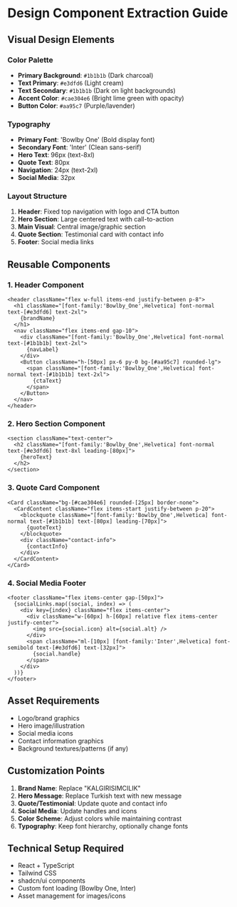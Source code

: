 # Design Component Extraction Guide

## Visual Design Elements

### Color Palette
- **Primary Background**: `#1b1b1b` (Dark charcoal)
- **Text Primary**: `#e3dfd6` (Light cream)
- **Text Secondary**: `#1b1b1b` (Dark on light backgrounds)
- **Accent Color**: `#cae304e6` (Bright lime green with opacity)
- **Button Color**: `#aa95c7` (Purple/lavender)

### Typography
- **Primary Font**: 'Bowlby One' (Bold display font)
- **Secondary Font**: 'Inter' (Clean sans-serif)
- **Hero Text**: 96px (text-8xl)
- **Quote Text**: 80px
- **Navigation**: 24px (text-2xl)
- **Social Media**: 32px

### Layout Structure
1. **Header**: Fixed top navigation with logo and CTA button
2. **Hero Section**: Large centered text with call-to-action
3. **Main Visual**: Central image/graphic section
4. **Quote Section**: Testimonial card with contact info
5. **Footer**: Social media links

## Reusable Components

### 1. Header Component
```tsx
<header className="flex w-full items-end justify-between p-8">
  <h1 className="[font-family:'Bowlby_One',Helvetica] font-normal text-[#e3dfd6] text-2xl">
    {brandName}
  </h1>
  <nav className="flex items-end gap-10">
    <div className="[font-family:'Bowlby_One',Helvetica] font-normal text-[#1b1b1b] text-2xl">
      {navLabel}
    </div>
    <Button className="h-[50px] px-6 py-0 bg-[#aa95c7] rounded-lg">
      <span className="[font-family:'Bowlby_One',Helvetica] font-normal text-[#1b1b1b] text-2xl">
        {ctaText}
      </span>
    </Button>
  </nav>
</header>
```

### 2. Hero Section Component
```tsx
<section className="text-center">
  <h2 className="[font-family:'Bowlby_One',Helvetica] font-normal text-[#e3dfd6] text-8xl leading-[80px]">
    {heroText}
  </h2>
</section>
```

### 3. Quote Card Component
```tsx
<Card className="bg-[#cae304e6] rounded-[25px] border-none">
  <CardContent className="flex items-start justify-between p-20">
    <blockquote className="[font-family:'Bowlby_One',Helvetica] font-normal text-[#1b1b1b] text-[80px] leading-[70px]">
      {quoteText}
    </blockquote>
    <div className="contact-info">
      {contactInfo}
    </div>
  </CardContent>
</Card>
```

### 4. Social Media Footer
```tsx
<footer className="flex items-center gap-[50px]">
  {socialLinks.map((social, index) => (
    <div key={index} className="flex items-center">
      <div className="w-[60px] h-[60px] relative flex items-center justify-center">
        <img src={social.icon} alt={social.alt} />
      </div>
      <span className="ml-[10px] [font-family:'Inter',Helvetica] font-semibold text-[#e3dfd6] text-[32px]">
        {social.handle}
      </span>
    </div>
  ))}
</footer>
```

## Asset Requirements
- Logo/brand graphics
- Hero image/illustration
- Social media icons
- Contact information graphics
- Background textures/patterns (if any)

## Customization Points
1. **Brand Name**: Replace "KALGIRISIMCILIK"
2. **Hero Message**: Replace Turkish text with new message
3. **Quote/Testimonial**: Update quote and contact info
4. **Social Media**: Update handles and icons
5. **Color Scheme**: Adjust colors while maintaining contrast
6. **Typography**: Keep font hierarchy, optionally change fonts

## Technical Setup Required
- React + TypeScript
- Tailwind CSS
- shadcn/ui components
- Custom font loading (Bowlby One, Inter)
- Asset management for images/icons